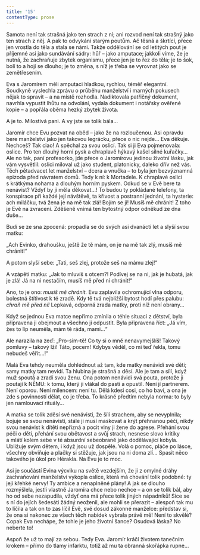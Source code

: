 ```yaml
---
title: '15'
contentType: prose
---
```


<section>

Samota není tak strašná jako ten strach z ní; ani rozvod není tak strašný jako ten strach z něj. A pak to odvykání starým poutům. Ač těsná a škrtící, přece jen vrostla do těla a stala se námi. Takže oddělování se od letitých pout je příjemné asi jako sundávání sádry: hůř – jako amputace; jakkoli víme, že je nutná, že zachraňuje zbytek organismu, přece jen je to řez do těla; je to šok, bolí to a hojí se dlouho; je to změna, s níž je třeba se vyrovnat jako se zemětřesením.

Eva s Jaromírem měli amputaci hladkou, rychlou, téměř elegantní. Soudkyně vyslechla zprávu o průběhu manželství i marných pokusech nějak to spravit – a na místě rozhodla. Nadiktovala patřičný dokument, navrhla vypustit lhůtu na odvolání, vydala dokument i notářsky ověřené kopie – a popřála oběma hezký zbytek života.

A je to. Milostivá pani. A vy jste se tolik bála…

Jaromír chce Evu pozvat na oběd – jako že na rozloučenou. Asi opravdu bere manželství jako jen takovou legrácku, přece o nic nejde… Eva děkuje. Nechceš? Tak ciao! A spěchal za svou oslicí. Tak si ji Eva pojmenovala: oslice. Pro ten dlouhý horní pysk a chraplavě hýkavý kašel silné kuřačky… Ale no tak, paní profesorko, jde přece o Jaromírovu jedinou životní lásku, jak vám vysvětlil: oslici miloval už jako student, platonicky, daleko dřív než vás. Těch pětadvacet let manželství – dcera a vnučka – to byla jen bezvýznamná epizoda před návratem domů. Tedy k ní: k Mortadele. K chraplavé oslici s krátkýma nohama a dlouhým horním pyskem. Odkud se v Evě bere ta nenávist? Vždyť by jí měla děkovat…! To budou ty pokládané telefony, ta konspirace při každé její návštěvě, ta křivost a postranní jednání, ta hysterie: ach miláčku, tvá žena je na mě tak zlá! Bojím se jí! Musíš mě chránit! Z toho je Evě na zvracení. Zděšeně vnímá ten bytostný odpor odněkud ze dna duše…

Budí se ze sna zpocená: propadla se do svých asi dvanácti let a slyší svou matku:

„Ach Evinko, drahoušku, ještě že tě mám, on je na mě tak zlý, musíš mě chránit!“

A potom slyší sebe: „Tati, seš zlej, protože seš na mámu zlej!“

A vzápětí matku: „Jak to mluvíš s otcem?! Podívej se na ni, jak je hubatá, jak je zlá! Já na ni nestačím, musíš mě před ní chránit!“

Ano, to je ono: _musíš mě chránit._ Evu zaplavila ochromující vlna odporu, bolestná štítivost k té zradě. Kdy tě tvá nejbližší bytost hodí přes palubu: _chraň mě před ní!_ Lepkavá, odporná zrada matky, proti níž není obrany…

Když se jednou Eva matce nepřímo zmínila o téhle situaci z dětství, byla připravena ji obejmout a všechno jí odpustit. Byla připravena říct: „Já vím, žes to líp neuměla, mám tě ráda, mami…“

Ale narazila na zeď: „Pro-sim-tě! Co ty si o mně nenavymejšlíš! Takový pomluvy – takový lži! Táto, pocem! Kdybys věděl, co mi teď řekla, tomu nebudeš věřit…!“

Malá Eva tehdy neuměla dohlédnout až tam, kde matky nenávidí své děti; samy matky tam nevidí. Ta hlubina je strašná a děsí. Ale je tam a sílí, když muž spoutá a zradí svou ženu. Ona potom nenávidí svá pouta, protože ji poutají k NĚMU: k tomu, který ji vlákal do pasti a opustil. Není jí partnerem. Není oporou. Není milencem: není tu. Dělá kdesi cosi, co ho baví, a ona je zde s povinností dělat, co je třeba. To krásné předtím nebyla norma: to byly jen namlouvací rituály…

A matka se tolik zděsí své nenávisti, že šílí strachem, aby se nevyplnila; bojuje se svou nenávistí, stále ji musí maskovat a krýt přehnanou péčí, nikdy svou nenávist k dítěti nepřizná a pocit viny ji žene do agrese. Přehání svou péči o děti, přehání svou obětavost a svůj strach, nesnese slovo kritiky a mlátí kolem sebe v té absurdní sebeobraně jako dodělávající kobyla. Ubližuje svým dětem, i když jsou už dospělé. Volá o pomoc, pláče po lásce, všechny obviňuje a plačky si stěžuje, jak jsou na ni doma zlí… Spasit něco takového je úkol pro Hérakla. Na Evu je to moc.

Asi je součástí Evina výcviku na světě vezdejším, že ji z omylné dráhy zachraňování manželství vykopla oslice, která má chování tolik podobné: ty její křehké nervy! Ty ambice a nenaplněné plány! A jak se dlouho rozmýšlela, jestli vlastně Jaromíra chce nebo nechce – a on se tolik bál, aby ho od sebe nezapudila, vždyť ona má přece tolik jiných nápadníků! Sice se s ní do jejích šedesáti žádný neoženil, ale mohli se přerazit – alespoň tak mu to líčila a tak on to zas líčil Evě, své dosud zákonné manželce: představ si, že ona si nakonec ze všech těch nabídek vybrala právě mě! Není to skvělé? Copak Eva nechápe, že tohle je jeho životní šance? Osudová láska? No neberte to!

Aspoň že už to mají za sebou. Tedy Eva. Jaromír kráčí životem tanečním krokem – přímo do tlamy infarktu, totiž až mu ta obranná skořápka rupne…

</section>
